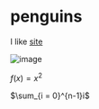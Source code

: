 # penguins
I like [site](https://www.w3schools.com)


![image](https://upload.wikimedia.org/wikipedia/commons/thumb/c/ce/Kazakh_yurts_at_night_in_the_Kyzylkum_desert%2C_Uzbekistan.jpg/320px-Kazakh_yurts_at_night_in_the_Kyzylkum_desert%2C_Uzbekistan.jpg)


$f(x) = x^2$

$\sum_{i = 0}^{n-1}i$


